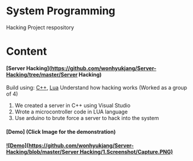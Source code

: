 # System Programming
Hacking Project respository

# Content

#### [Server Hacking](https://github.com/wonhyukjang/Server-Hacking/tree/master/Server Hacking)
Build using: [C++](https://visualstudio.microsoft.com/vs/features/cplusplus/), [Lua](https://www.lua.org/)
Understand how hacking works (Worked as a group of 4)
1. We created a server in C++ using Visual Studio
2. Wrote a microcontroller code in LUA language
3. Use arduino to brute force a server to hack into the system

#### [Demo] (Click Image for the demonstration)
#### [![Demo](https://github.com/wonhyukjang/Server-Hacking/blob/master/Server Hacking/1.Screenshot/Capture.PNG)](https://www.youtube.com/watch?v=kXTNbqOPfc8)
